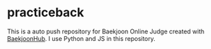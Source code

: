 # practiceback
This is a auto push repository for Baekjoon Online Judge created with [BaekjoonHub](https://github.com/BaekjoonHub/BaekjoonHub).
I use Python and JS in this repository.
